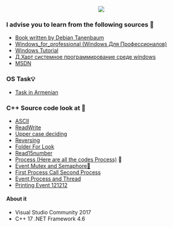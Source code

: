 <p align="center">
<img src="https://i.gyazo.com/4a3c9ad243b572e235d2ef8a318e4b26.png">
</p>


### I advise you to learn from the following sources :minidisc:  <br>

* [Book written by Debian Tanenbaum](https://drive.google.com/open?id=0By1MH5wlD0LhYUU1ajBwYmlvT00) <br> 
* [Windows_for_professional (Windows Для Профессионалов)](https://drive.google.com/open?id=0By1MH5wlD0LhYUYySEU4NDc5cTA) <br> 
* [Windows Tutorial](https://github.com/VanHakobyan/OperatingSystemWithCPP/blob/master/WindowsTutorial.docx) <br> 
* [Д.Харт системное программирование среде windows](https://drive.google.com/open?id=0By1MH5wlD0LhRXVLSmdRUF9jOG8) <br> 
* [MSDN](https://msdn.microsoft.com/en-us/) <br> 

### OS Task:bulb:

* [Task in Armenian](https://github.com/VanHakobyan/OperatingSystemWithCPP/blob/master/Tasks.docx) <br> 


### C++ Source code look at :crescent_moon:

* [ASCII](https://github.com/VanHakobyan/OperatingSystemWithCPP/blob/master/Masiv10Symbol/ASCII/Source.cpp) <br>
* [ReadWrite](https://github.com/VanHakobyan/OperatingSystemWithCPP/blob/master/Masiv10Symbol/ReadWrite/Source.cpp) <br>
* [Upper case deciding](https://github.com/VanHakobyan/OperatingSystemWithCPP/blob/master/24_02_17/CreateFileUpper/Source.cpp) <br>
* [Reversing](https://github.com/VanHakobyan/OperatingSystemWithCPP/blob/master/03_03_17/Reversing/Source.cpp) <br>
* [Folder For Look ](https://github.com/VanHakobyan/OperatingSystemWithCPP/tree/master/ForLook) <br>
* [Read15number](https://github.com/VanHakobyan/OperatingSystemWithCPP/blob/master/Read15number/Read15number/Source.cpp) <br>
* [Process (Here are all the codes Process)](https://github.com/VanHakobyan/OperatingSystemWithCPP/tree/master/ProcessOS) :loudspeaker: <br>
* [Event,Mutex and Semaphore:runner:](https://github.com/VanHakobyan/OperatingSystemWithCPP/tree/master/EventMutexSemaphore/EventMutexSemaphore)<br>
* [First Process Call Second Process](https://github.com/VanHakobyan/OperatingSystemWithCPP/tree/master/FirstProcessCallSecondProcess)<br>
* [Event,Process and Thread](https://github.com/VanHakobyan/OperatingSystemWithCPP/tree/master/ProcessThreadSync/EventProcess-Thread)<br>
* [Printing Event 121212](https://github.com/VanHakobyan/OperatingSystemWithCPP/blob/master/ProcessThreadSync/Event121212.cpp)<br>

#### About it

* Visual Studio Community 2017
* C++ 17 .NET Framework 4.6
